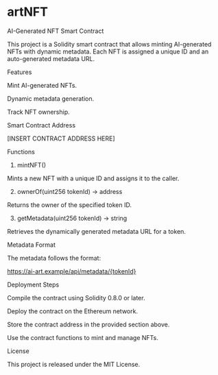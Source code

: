 # artNFT
AI-Generated NFT Smart Contract

This project is a Solidity smart contract that allows minting AI-generated NFTs with dynamic metadata. Each NFT is assigned a unique ID and an auto-generated metadata URL.

Features

Mint AI-generated NFTs.

Dynamic metadata generation.

Track NFT ownership.

Smart Contract Address

[INSERT CONTRACT ADDRESS HERE]

Functions

1. mintNFT()

Mints a new NFT with a unique ID and assigns it to the caller.

2. ownerOf(uint256 tokenId) -> address

Returns the owner of the specified token ID.

3. getMetadata(uint256 tokenId) -> string

Retrieves the dynamically generated metadata URL for a token.

Metadata Format

The metadata follows the format:

https://ai-art.example/api/metadata/{tokenId}

Deployment Steps

Compile the contract using Solidity 0.8.0 or later.

Deploy the contract on the Ethereum network.

Store the contract address in the provided section above.

Use the contract functions to mint and manage NFTs.

License

This project is released under the MIT License.

